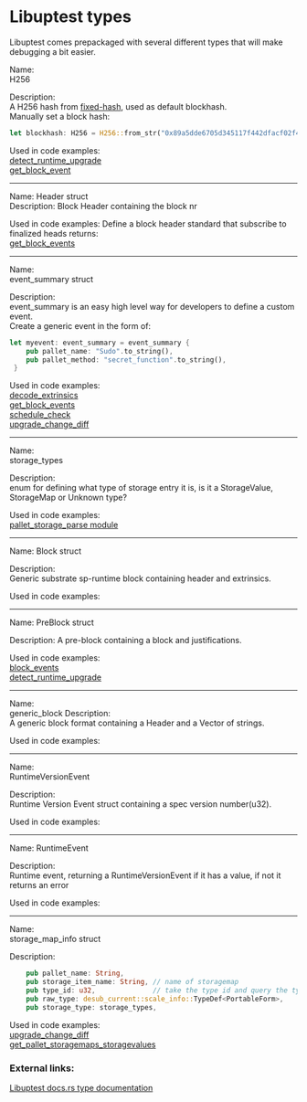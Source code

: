# Libuptest types   

Libuptest comes prepackaged with several different types that will make debugging a bit easier.




Name:    
H256    

Description:  
A H256 hash from [fixed-hash](https://crates.io/crates/fixed-hash), used as default blockhash.   
Manually set a block hash:  
```rust 
let blockhash: H256 = H256::from_str("0x89a5dde6705d345117f442dfacf02f4a59bf5cea3ab713a5c07fc4cd78be3a31").unwrap();//get_latest_finalized_head(client.clone()).await.unwrap();
```

Used in code examples:    
[detect_runtime_upgrade](https://github.com/uptest-sc/uptest/blob/main/examples/examples/detect_runtime_upgrade.rs)     
[get_block_event](https://github.com/uptest-sc/uptest/blob/main/examples/examples/get_block_events.rs)    

----


Name: 
Header struct   
Description:
Block Header containing the block nr

Used in code examples:
Define a block header standard that subscribe to finalized heads returns:   
[get_block_events](https://github.com/uptest-sc/uptest/blob/main/examples/examples/get_block_events.rs)

----




Name:   
event_summary struct  
 
Description:   
event_summary is an easy high level way for developers to define a custom event.    
Create a generic event in the form of:   
```rust
let myevent: event_summary = event_summary {
	pub pallet_name: "Sudo".to_string(),
	pub pallet_method: "secret_function".to_string(),
 }
```
Used in code examples:    
[decode_extrinsics](https://github.com/uptest-sc/uptest/blob/main/examples/examples/decode_extrinsics.rs)      
[get_block_events](https://github.com/uptest-sc/uptest/blob/main/examples/examples/get_block_events.rs)    
[schedule_check](https://github.com/uptest-sc/uptest/blob/main/examples/examples/schedule_check.rs)    
[upgrade_change_diff](https://github.com/uptest-sc/uptest/blob/main/examples/examples/upgrade_change_diff.rs)   


----




Name:   
storage_types     

Description:  
enum for defining what type of storage entry it is, is it a StorageValue, StorageMap or Unknown type?

Used in code examples:   
[pallet_storage_parse module](https://github.com/uptest-sc/uptest/blob/main/libuptest/src/pallet_storage_parse.rs)  


----



Name:
Block struct   
 
Description:  
Generic substrate sp-runtime block containing header and extrinsics.  

Used in code examples:   

----



Name:
PreBlock struct 

Description:
A pre-block containing a block and justifications.  

Used in code examples:   
[block_events](https://github.com/uptest-sc/uptest/blob/main/examples/examples/block_events.rs)    
[detect_runtime_upgrade](https://github.com/uptest-sc/uptest/blob/main/examples/examples/detect_runtime_upgrade.rs)    


----



Name:  
generic_block
Description:   
A generic block format containing a Header and a Vector of strings.

Used in code examples:   


----


Name:   
RuntimeVersionEvent  

Description:  
Runtime Version Event struct containing a spec version number(u32).

Used in code examples:   

----


Name:
RuntimeEvent   

Description:  
Runtime event, returning a RuntimeVersionEvent if it has a value, if not it returns an error

Used in code examples:   

----



Name:  
storage_map_info struct 

Description: 
```rust
    pub pallet_name: String,
    pub storage_item_name: String, // name of storagemap
    pub type_id: u32,              // take the type id and query the type_id to type function
    pub raw_type: desub_current::scale_info::TypeDef<PortableForm>,
    pub storage_type: storage_types,
```


Used in code examples:  
[upgrade_change_diff](https://github.com/uptest-sc/uptest/blob/main/examples/examples/upgrade_change_diff.rs)    
[get_pallet_storagemaps_storagevalues](https://github.com/uptest-sc/uptest/blob/main/examples/examples/get_pallet_storagemaps_storagevalues.rs)




### External links: 


[Libuptest docs.rs type documentation](https://docs.rs/libuptest/0.1.1/libuptest/types/index.html)  

